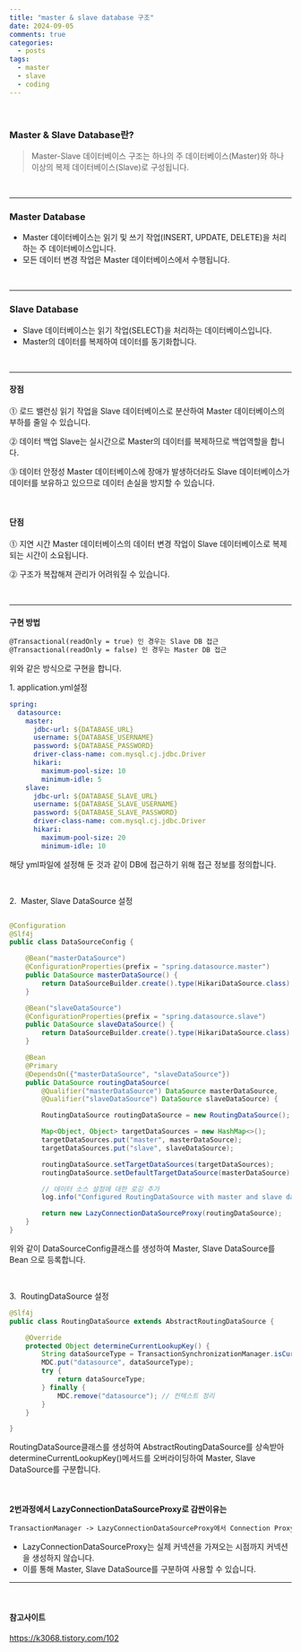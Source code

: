 ```yaml
---
title: "master & slave database 구조"
date: 2024-09-05
comments: true
categories:
  - posts
tags:
  - master
  - slave
  - coding
---
```


<br>

### Master & Slave Database란?
> Master-Slave 데이터베이스 구조는 하나의 주 데이터베이스(Master)와 하나 이상의 복제 데이터베이스(Slave)로 구성됩니다.

<br>

----

### Master Database
- Master 데이터베이스는 읽기 및 쓰기 작업(INSERT, UPDATE, DELETE)을 처리하는 주 데이터베이스입니다.
- 모든 데이터 변경 작업은 Master 데이터베이스에서 수행됩니다.

<br>

----

### Slave Database
- Slave 데이터베이스는 읽기 작업(SELECT)을 처리하는 데이터베이스입니다.
- Master의 데이터를 복제하여 데이터를 동기화합니다.


<br>

---

#### 장점

⓵ 로드 밸런싱
읽기 작업을 Slave 데이터베이스로 분산하여 Master 데이터베이스의 부하를 줄일 수 있습니다.

⓶ 데이터 백업
Slave는 실시간으로 Master의 데이터를 복제하므로 백업역할을 합니다.

⓷ 데이터 안정성
Master 데이터베이스에 장애가 발생하더라도 Slave 데이터베이스가 데이터를 보유하고 있으므로 데이터 손실을 방지할 수 있습니다.

<br>

#### 단점
⓵ 지연 시간
Master 데이터베이스의 데이터 변경 작업이 Slave 데이터베이스로 복제되는 시간이 소요됩니다.

⓶ 구조가 복잡해져 관리가 어려워질 수 있습니다.

<br>

---

#### 구현 방법
```markdown
@Transactional(readOnly = true) 인 경우는 Slave DB 접근
@Transactional(readOnly = false) 인 경우는 Master DB 접근
```
위와 같은 방식으로 구현을 합니다.

1.&nbsp;application.yml설정
```yaml
spring:
  datasource:
    master:
      jdbc-url: ${DATABASE_URL}
      username: ${DATABASE_USERNAME}
      password: ${DATABASE_PASSWORD}
      driver-class-name: com.mysql.cj.jdbc.Driver
      hikari:
        maximum-pool-size: 10
        minimum-idle: 5
    slave:
      jdbc-url: ${DATABASE_SLAVE_URL}
      username: ${DATABASE_SLAVE_USERNAME}
      password: ${DATABASE_SLAVE_PASSWORD}
      driver-class-name: com.mysql.cj.jdbc.Driver
      hikari:
        maximum-pool-size: 20
        minimum-idle: 10
```
해당 yml파일에 설정해 둔 것과 같이 DB에 접근하기 위해 접근 정보를 정의합니다. 

<br>

2.&nbsp; Master, Slave DataSource 설정
```java

@Configuration
@Slf4j
public class DataSourceConfig {

	@Bean("masterDataSource")
	@ConfigurationProperties(prefix = "spring.datasource.master")
	public DataSource masterDataSource() {
		return DataSourceBuilder.create().type(HikariDataSource.class).build();
	}

	@Bean("slaveDataSource")
	@ConfigurationProperties(prefix = "spring.datasource.slave")
	public DataSource slaveDataSource() {
		return DataSourceBuilder.create().type(HikariDataSource.class).build();
	}

	@Bean
	@Primary
	@DependsOn({"masterDataSource", "slaveDataSource"})
	public DataSource routingDataSource(
		@Qualifier("masterDataSource") DataSource masterDataSource,
		@Qualifier("slaveDataSource") DataSource slaveDataSource) {

		RoutingDataSource routingDataSource = new RoutingDataSource();

		Map<Object, Object> targetDataSources = new HashMap<>();
		targetDataSources.put("master", masterDataSource);
		targetDataSources.put("slave", slaveDataSource);

		routingDataSource.setTargetDataSources(targetDataSources);
		routingDataSource.setDefaultTargetDataSource(masterDataSource);

		// 데이터 소스 설정에 대한 로깅 추가
		log.info("Configured RoutingDataSource with master and slave data sources");

		return new LazyConnectionDataSourceProxy(routingDataSource);
	}
}
```

위와 같이 DataSourceConfig클래스를 생성하여 Master, Slave DataSource를 Bean 으로 등록합니다.

<br>

3.&nbsp; RoutingDataSource 설정
```java
@Slf4j
public class RoutingDataSource extends AbstractRoutingDataSource {

	@Override
	protected Object determineCurrentLookupKey() {
		String dataSourceType = TransactionSynchronizationManager.isCurrentTransactionReadOnly() ? "slave" : "master";
		MDC.put("datasource", dataSourceType);
		try {
			return dataSourceType;
		} finally {
			MDC.remove("datasource"); // 컨텍스트 정리
		}
	}

}
```
RoutingDataSource클래스를 생성하여 AbstractRoutingDataSource를 상속받아 determineCurrentLookupKey()메서드를 오버라이딩하여 Master, Slave DataSource를 구분합니다.

<br>

#### 2번과정에서 LazyConnectionDataSourceProxy로 감싼이유는

```markdown
TransactionManager -> LazyConnectionDataSourceProxy에서 Connection Proxy 객체 획득 -> Transaction 동기화 -> Connection Proxy 객체 반환
```
- LazyConnectionDataSourceProxy는 실제 커넥션을 가져오는 시점까지 커넥션을 생성하지 않습니다.
- 이를 통해 Master, Slave DataSource를 구분하여 사용할 수 있습니다.


---

<br>

#### 참고사이트

https://k3068.tistory.com/102